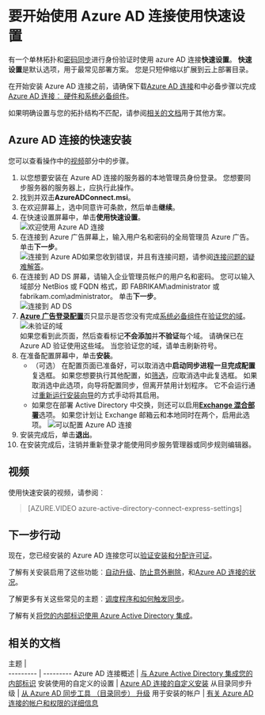 <properties
    pageTitle="Azure AD 连接︰ 入门使用快速设置 |Microsoft Azure"
    description="了解如何下载、 安装并运行 Azure AD 连接的安装向导。"
    services="active-directory"
    documentationCenter=""
    authors="andkjell"
    manager="femila"
    editor="curtand"/>

<tags
    ms.service="active-directory"
    ms.workload="identity"
    ms.tgt_pltfrm="na"
    ms.devlang="na"
    ms.topic="get-started-article"
    ms.date="09/13/2016"
    ms.author="billmath"/>

# <a name="getting-started-with-azure-ad-connect-using-express-settings"></a>要开始使用 Azure AD 连接使用快速设置
有一个单林拓扑和[密码同步](../active-directory-aadconnectsync-implement-password-synchronization.md)进行身份验证时使用 azure AD 连接**快速设置**。 **快速设置**是默认选项，用于最常见部署方案。 您是只短伸缩以扩展到云上部署目录。

在开始安装 Azure AD 连接之前，请确保下载[Azure AD 连接](http://go.microsoft.com/fwlink/?LinkId=615771)和中必备步骤以完成[Azure AD 连接︰ 硬件和系统必备组件](../active-directory-aadconnect-prerequisites.md)。

如果明确设置与您的拓扑结构不匹配，请参阅[相关的文档](#related-documentation)用于其他方案。

## <a name="express-installation-of-azure-ad-connect"></a>Azure AD 连接的快速安装
您可以查看操作中的[视频](#videos)部分中的步骤。

1. 以您想要安装在 Azure AD 连接的服务器的本地管理员身份登录。 您想要同步服务器的服务器上，应执行此操作。
2. 找到并双击**AzureADConnect.msi**。
3. 在欢迎屏幕上，选中同意许可条款，然后单击**继续**。  
4. 在快速设置屏幕中，单击**使用快速设置**。  
![欢迎使用 Azure AD 连接](./media/active-directory-aadconnect-get-started-express/express.png)
5. 在连接到 Azure 广告屏幕上，输入用户名和密码的全局管理员 Azure 广告。 单击**下一步**。  
![连接到 Azure AD](./media/active-directory-aadconnect-get-started-express/connectaad.png)如果您收到错误，并且有连接问题，请参阅[连接问题的疑难解答](../active-directory-aadconnect-troubleshoot-connectivity.md)。
6. 在连接到 AD DS 屏幕，请输入企业管理员帐户的用户名和密码。 您可以输入域部分 NetBios 或 FQDN 格式，即 FABRIKAM\administrator 或 fabrikam.com\administrator。 单击**下一步**。  
![连接到 AD DS](./media/active-directory-aadconnect-get-started-express/connectad.png)
7. [**Azure 广告登录配置**](../active-directory-aadconnect-user-signin.md#azure-ad-sign-in-configuration)页只显示是否您没有完成[系统必备组件](../active-directory-aadconnect-prerequisites.md)在[验证您的域](../active-directory-add-domain.md)。
![未验证的域](./media/active-directory-aadconnect-get-started-express/unverifieddomain.png)  
如果您看到此页面，然后查看标记**不会添加**并**不验证**每个域。 请确保已在 Azure AD 验证使用这些域。 当您验证您的域，请单击刷新符号。
8. 在准备配置屏幕中，单击**安装**。
    - （可选） 在配置页面已准备好，可以取消选中**启动同步进程一旦完成配置**复选框。 如果您想要执行其他配置，如[筛选](../active-directory-aadconnectsync-configure-filtering.md)，应取消选中此复选框。 如果取消选中此选项，向导将配置同步，但离开禁用计划程序。 它不会运行通过[重新运行安装向导](../active-directory-aadconnectsync-installation-wizard.md)的方式手动将其启用。
    - 如果您在部署 Active Directory 中交换，则还可以启用[**Exchange 混合部署**](https://technet.microsoft.com/library/jj200581.aspx)选项。 如果您计划让 Exchange 邮箱云和本地同时在两个，启用此选项。
![可以配置 Azure AD 连接](./media/active-directory-aadconnect-get-started-express/readytoconfigure.png)
9. 安装完成后，单击**退出**。
10. 在安装完成后，注销并重新登录才能使用同步服务管理器或同步规则编辑器。

## <a name="videos"></a>视频

使用快速安装的视频，请参阅︰

>[AZURE.VIDEO azure-active-directory-connect-express-settings]

## <a name="next-steps"></a>下一步行动
现在，您已经安装的 Azure AD 连接您可以[验证安装和分配许可证](../active-directory-aadconnect-whats-next.md)。

了解有关安装启用了这些功能︰[自动升级](../active-directory-aadconnect-feature-automatic-upgrade.md)、[防止意外删除](../active-directory-aadconnectsync-feature-prevent-accidental-deletes.md)，和[Azure AD 连接的状况](../active-directory-aadconnect-health-sync.md)。

了解更多有关这些常见的主题︰[调度程序和如何触发同步](../active-directory-aadconnectsync-feature-scheduler.md)。

了解有关[将您的内部标识使用 Azure Active Directory 集成](../active-directory-aadconnect.md)。

## <a name="related-documentation"></a>相关的文档

主题 |  
--------- | ---------
Azure AD 连接概述 | [与 Azure Active Directory 集成您的内部标识](../active-directory-aadconnect.md)
安装使用的自定义的设置 | [Azure AD 连接的自定义安装](active-directory-aadconnect-get-started-custom.md)
从目录同步升级 | [从 Azure AD 同步工具 （目录同步） 升级](active-directory-aadconnect-dirsync-upgrade-get-started.md)
用于安装的帐户 | [有关 Azure AD 连接的帐户和权限的详细信息](active-directory-aadconnect-accounts-permissions.md)
